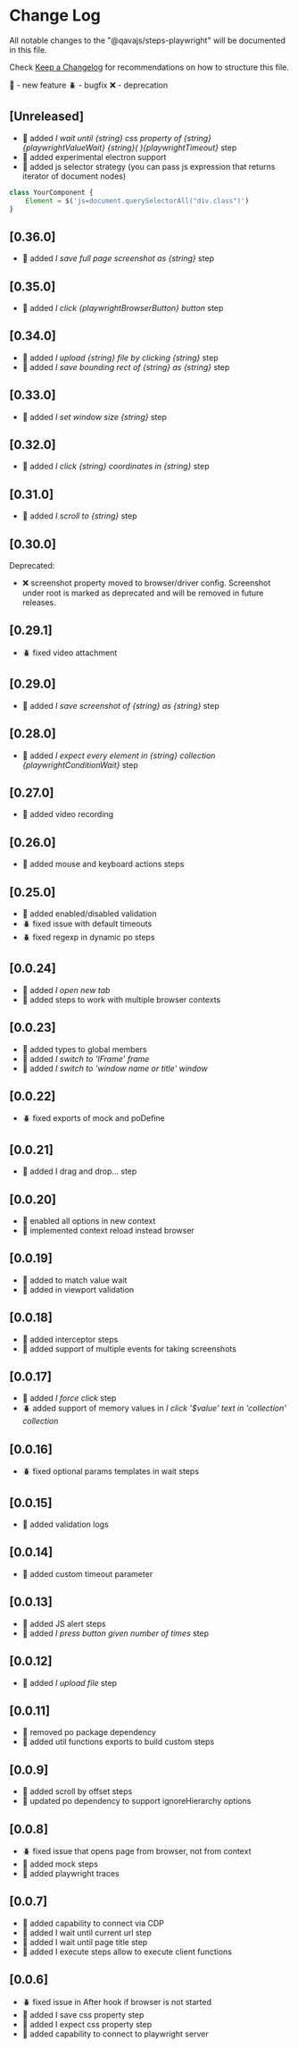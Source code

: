 # Change Log

All notable changes to the "@qavajs/steps-playwright" will be documented in this file.

Check [Keep a Changelog](http://keepachangelog.com/) for recommendations on how to structure this file.

:rocket: - new feature
:beetle: - bugfix
:x: - deprecation

## [Unreleased]
- :rocket: added _I wait until {string} css property of {string} {playwrightValueWait} {string}( ){playwrightTimeout}_ step
- :rocket: added experimental electron support
- :rocket: added js selector strategy (you can pass js expression that returns iterator of document nodes)

```javascript
class YourComponent {
    Element = $('js=document.querySelectorAll("div.class")')
}
```

## [0.36.0]
- :rocket: added _I save full page screenshot as {string}_ step

## [0.35.0]
- :rocket: added _I click {playwrightBrowserButton} button_ step

## [0.34.0]
- :rocket: added _I upload {string} file by clicking {string}_ step
- :rocket: added _I save bounding rect of {string} as {string}_ step

## [0.33.0]
- :rocket: added _I set window size {string}_ step

## [0.32.0]
- :rocket: added _I click {string} coordinates in {string}_ step

## [0.31.0]
- :rocket: added _I scroll to {string}_ step

## [0.30.0]
Deprecated:
- :x: screenshot property moved to browser/driver config.
  Screenshot under root is marked as deprecated and will be removed in future releases.
 
## [0.29.1]
- :beetle: fixed video attachment

## [0.29.0]
- :rocket: added _I save screenshot of {string} as {string}_ step

## [0.28.0]
- :rocket: added _I expect every element in {string} collection {playwrightConditionWait}_ step

## [0.27.0]
- :rocket: added video recording
 
## [0.26.0]
- :rocket: added mouse and keyboard actions steps

## [0.25.0]
- :rocket: added enabled/disabled validation
- :beetle: fixed issue with default timeouts
- :beetle: fixed regexp in dynamic po steps
  
## [0.0.24]
- :rocket: added _I open new tab_
- :rocket: added steps to work with multiple browser contexts

## [0.0.23]
- :rocket: added types to global members
- :rocket: added _I switch to 'IFrame' frame_
- :rocket: added _I switch to 'window name or title' window_

## [0.0.22]
- :beetle: fixed exports of mock and poDefine

## [0.0.21]
- :rocket: added I drag and drop... step

## [0.0.20]
- :rocket: enabled all options in new context
- :rocket: implemented context reload instead browser

## [0.0.19]
- :rocket: added to match value wait
- :rocket: added in viewport validation

## [0.0.18]
- :rocket: added interceptor steps
- :rocket: added support of multiple events for taking screenshots

## [0.0.17]
- :rocket: added _I force click_ step
- :beetle: added support of memory values in _I click '$value' text in 'collection' collection_

## [0.0.16]
- :beetle: fixed optional params templates in wait steps

## [0.0.15]
- :rocket: added validation logs

## [0.0.14]
- :rocket: added custom timeout parameter

## [0.0.13]
- :rocket: added JS alert steps
- :rocket: added _I press button given number of times_ step

## [0.0.12]
- :rocket: added _I upload file_ step

## [0.0.11]
- :rocket: removed po package dependency
- :rocket: added util functions exports to build custom steps

## [0.0.9]
- :rocket: added scroll by offset steps
- :rocket: updated po dependency to support ignoreHierarchy options
 
## [0.0.8]
- :beetle: fixed issue that opens page from browser, not from context
- :rocket: added mock steps
- :rocket: added playwright traces

## [0.0.7]
- :rocket: added capability to connect via CDP
- :rocket: added I wait until current url step
- :rocket: added I wait until page title step
- :rocket: added I execute steps allow to execute client functions

## [0.0.6]
- :beetle: fixed issue in After hook if browser is not started
- :rocket: added I save css property step
- :rocket: added I expect css property step
- :rocket: added capability to connect to playwright server
